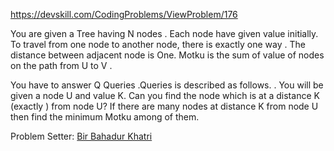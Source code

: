 https://devskill.com/CodingProblems/ViewProblem/176

You are given a Tree having N nodes . Each node have given value initially. To travel from one node to another node, there is exactly one way . The distance between adjacent node is One. Motku is the sum of value of nodes on the path from U to V .

You have to answer Q Queries .Queries is described as follows. . You will be given a node U and value K. Can you find the node which is at a distance K (exactly ) from node U? If there are many nodes at distance K from node U then find the minimum Motku among of them.

Problem Setter:
[Bir Bahadur Khatri](https://devskill.com/Home/PublicProfile/khatribiru)